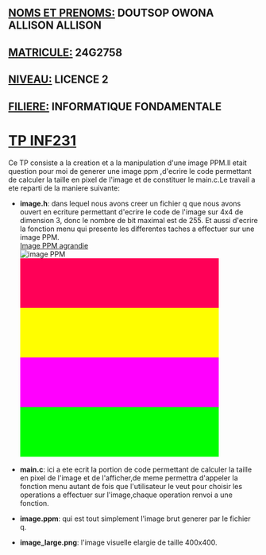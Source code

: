 ## <u>NOMS ET PRENOMS:</u>  DOUTSOP OWONA ALLISON ALLISON 
## <u>MATRICULE:</u>  24G2758
## <u>NIVEAU:</u>  LICENCE 2
## <u>FILIERE:</u>  INFORMATIQUE FONDAMENTALE
# <u>TP INF231</u>
Ce TP consiste a la creation et a la manipulation d'une image PPM.Il etait question pour moi de generer une image ppm ,d'ecrire le code permettant de calculer la taille en pixel de l'image et de constituer le main.c.Le travail a ete reparti de la maniere suivante:  

- **image.h**: dans lequel nous avons creer un fichier q que nous avons ouvert en ecriture permettant d'ecrire le code de l'image sur 4x4 de dimension 3, donc le nombre de bit maximal est de 255. Et aussi d'ecrire la fonction menu qui presente les differentes taches a effectuer sur une image PPM.   
<u>Image PPM agrandie</u>    
![image PPM](/TP3)<img src="image_large.png" alt="image ppm agrandie" width="400" height="400">  

- **main.c**: ici a ete ecrit la portion de code permettant de calculer la taille en pixel de l'image et de l'afficher,de meme permettra d'appeler la fonction menu autant de fois que l'utilisateur le veut pour choisir les operations a effectuer sur l'image,chaque operation renvoi a une fonction.  

-  **image.ppm**: qui est tout simplement l'image brut generer par le fichier q.  

- **image_large.png**: l'image visuelle elargie de taille 400x400.
 




